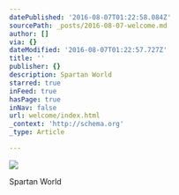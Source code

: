 ```yaml
---
datePublished: '2016-08-07T01:22:58.084Z'
sourcePath: _posts/2016-08-07-welcome.md
author: []
via: {}
dateModified: '2016-08-07T01:22:57.727Z'
title: ''
publisher: {}
description: Spartan World
starred: true
inFeed: true
hasPage: true
inNav: false
url: welcome/index.html
_context: 'http://schema.org'
_type: Article

---
```

![](https://the-grid-user-content.s3-us-west-2.amazonaws.com/ec63f838-c8ee-48f8-9f75-6eefafde6ec5.png)

Spartan World